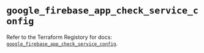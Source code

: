 # `google_firebase_app_check_service_config`

Refer to the Terraform Registory for docs: [`google_firebase_app_check_service_config`](https://registry.terraform.io/providers/hashicorp/google-beta/5.29.0/docs/resources/google_firebase_app_check_service_config).
